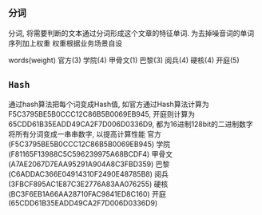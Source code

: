## **`分词`**
分词, 将需要判断的文本通过分词形成这个文章的特征单词. 为去掉噪音词的单词序列加上权重
权重根据业务场景自设

words(weight)
官方(3)
学院(4)
甲骨文(1)
巴黎(3)
阅兵(4)
硬核(4)
开庭(5)

## **`Hash`**
通过hash算法把每个词变成Hash值, 如官方通过Hash算法计算为F5C3795BE5B0CCC12C86B5B0069EB945, 开庭则计算为65CDD61B35EADD49CA2F7D006D0336D9, 都为16进制128bit的二进制数字
将所有分词变成一串串数字, 以提高计算性能
官方 (F5C3795BE5B0CCC12C86B5B0069EB945)
学院 (F81165F13988C5C596239975A68BCDF4)
甲骨文 (A7AE2067D7EAA95291A904A8C3FBD359)
巴黎 (C6ADDAC366E04914310F2490E48785B8)
阅兵 (3FBCF895AC1E87C3E2776A83AA076255)
硬核 (BC3F6EB1A66AA28710FAC9841ED8C160)
开庭 (65CDD61B35EADD49CA2F7D006D0336D9)